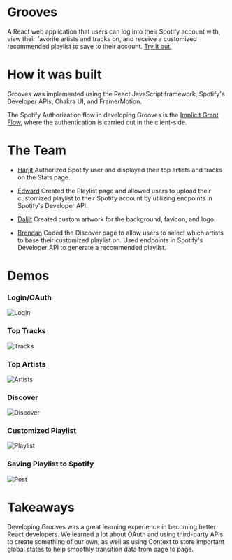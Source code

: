 # Grooves

A React web application that users can log into their Spotify account with, view their favorite artists and tracks on, and receive a customized recommended playlist to save to their account. [Try it out.](https://grooves-app.herokuapp.com/)

# How it was built

Grooves was implemented using the React JavaScript framework, Spotify's Developer APIs, Chakra UI, and FramerMotion.

The Spotify Authorization flow in developing Grooves is the [Implicit Grant Flow](https://developer.spotify.com/documentation/general/guides/authorization-guide/#implicit-grant-flow), where the authentication is carried out in the client-side.

# The Team

- [Harjit](https://www.github.com/Slaeh)
Authorized Spotify user and displayed their top artists and tracks on the Stats page.

- [Edward](https://www.github.com/epaez1996)
Created the Playlist page and allowed users to upload their customized playlist to their Spotify account by utilizing endpoints in Spotify's Developer API.

- [Daljit](https://www.github.com/WorstTwitchEver) 
Created custom artwork for the background, favicon, and logo.

- [Brendan](https://www.github.com/brendangubbins)
Coded the Discover page to allow users to select which artists to base their customized playlist on. Used endpoints in Spotify's Developer API to generate a recommended playlist. 

# Demos

### Login/OAuth
![Login](https://media.giphy.com/media/baDGhp9ZoyR1vcXQvW/giphy.gif)

### Top Tracks
![Tracks](https://media.giphy.com/media/PFfc3lmngktqx7UEjw/giphy.gif)

### Top Artists
![Artists](https://media.giphy.com/media/ZKgtIS7Ls8kGW5WsCI/giphy.gif)

### Discover
![Discover](https://media.giphy.com/media/oxek0wD0LMLNk8rBS5/giphy.gif)

### Customized Playlist
![Playlist](https://media.giphy.com/media/UAwCellAXOt5ZXmwvd/giphy.gif)

### Saving Playlist to Spotify
![Post](https://media.giphy.com/media/sUVKoU1i2zOWJcFKXm/giphy.gif)

# Takeaways

Developing Grooves was a great learning experience in becoming better React developers. We learned a lot about OAuth and using third-party APIs to create something of our own, as well as using Context to store important global states to help smoothly transition data from page to page.  
